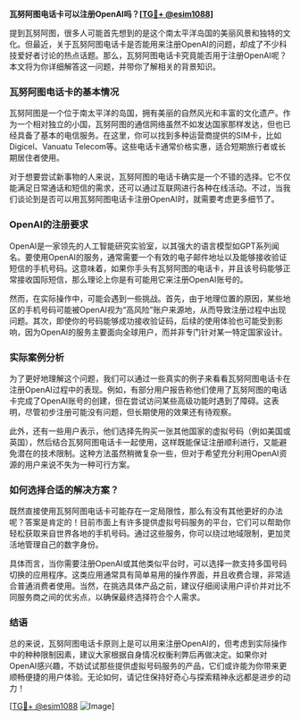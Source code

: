 **瓦努阿图电话卡可以注册OpenAI吗？[[TG💪+ @esim1088](https://t.me/s/esim1088)]**

提到瓦努阿图，很多人可能首先想到的是这个南太平洋岛国的美丽风景和独特的文化。但最近，关于瓦努阿图电话卡是否能用来注册OpenAI的问题，却成了不少科技爱好者讨论的热点话题。那么，瓦努阿图电话卡究竟能否用于注册OpenAI呢？本文将为你详细解答这一问题，并带你了解相关的背景知识。

### 瓦努阿图电话卡的基本情况

瓦努阿图是一个位于南太平洋的岛国，拥有美丽的自然风光和丰富的文化遗产。作为一个相对独立的小国，瓦努阿图的通信网络虽然不如发达国家那样发达，但也已经具备了基本的电信服务。在这里，你可以找到多种运营商提供的SIM卡，比如Digicel、Vanuatu Telecom等。这些电话卡通常价格实惠，适合短期旅行者或长期居住者使用。

对于想要尝试新事物的人来说，瓦努阿图的电话卡确实是一个不错的选择。它不仅能满足日常通话和短信的需求，还可以通过互联网进行各种在线活动。不过，当我们谈论到是否可以用瓦努阿图电话卡注册OpenAI时，就需要考虑更多细节了。

### OpenAI的注册要求

OpenAI是一家领先的人工智能研究实验室，以其强大的语言模型如GPT系列闻名。要使用OpenAI的服务，通常需要一个有效的电子邮件地址以及能够接收验证短信的手机号码。这意味着，如果你手头有瓦努阿图的电话卡，并且该号码能够正常接收国际短信，那么理论上你是有可能用它来注册OpenAI账号的。

然而，在实际操作中，可能会遇到一些挑战。首先，由于地理位置的原因，某些地区的手机号码可能被OpenAI视为“高风险”账户来源地，从而导致注册过程中出现问题。其次，即使你的号码能够成功接收验证码，后续的使用体验也可能受到影响，因为OpenAI的服务主要面向全球用户，而并非专门针对某一特定国家设计。

### 实际案例分析

为了更好地理解这个问题，我们可以通过一些真实的例子来看看瓦努阿图电话卡在注册OpenAI过程中的表现。例如，有部分用户报告称他们使用了瓦努阿图的电话卡完成了OpenAI账号的创建，但在尝试访问某些高级功能时遇到了障碍。这表明，尽管初步注册可能没有问题，但长期使用的效果还有待观察。

此外，还有一些用户表示，他们选择先购买一张其他国家的虚拟号码（例如美国或英国），然后结合瓦努阿图电话卡一起使用，这样既能保证注册顺利进行，又能避免潜在的技术限制。这种方法虽然稍微复杂一些，但对于希望充分利用OpenAI资源的用户来说不失为一种可行方案。

### 如何选择合适的解决方案？

既然直接使用瓦努阿图电话卡可能存在一定局限性，那么有没有其他更好的办法呢？答案是肯定的！目前市面上有许多提供虚拟号码服务的平台，它们可以帮助你轻松获取来自世界各地的手机号码。通过这些服务，你可以绕过地域限制，更加灵活地管理自己的数字身份。

具体而言，当你需要注册OpenAI或其他类似平台时，可以选择一款支持多国号码切换的应用程序。这类应用通常具有简单易用的操作界面，并且收费合理，非常适合普通消费者使用。当然，在挑选具体产品之前，建议仔细阅读用户评价并对比不同服务商之间的优劣点，以确保最终选择符合个人需求。

### 结语

总的来说，瓦努阿图电话卡原则上是可以用来注册OpenAI的，但考虑到实际操作中的种种限制因素，建议大家根据自身情况权衡利弊后再做决定。如果你对OpenAI感兴趣，不妨试试那些提供虚拟号码服务的产品，它们或许能为你带来更顺畅便捷的用户体验。无论如何，请记住保持好奇心与探索精神永远都是进步的动力！

[[TG💪+ @esim1088](https://t.me/s/esim1088) ![Image](https://i.postimg.cc/4NQfJmqS/Snipaste-2025-05-13-00-14-12.png)]